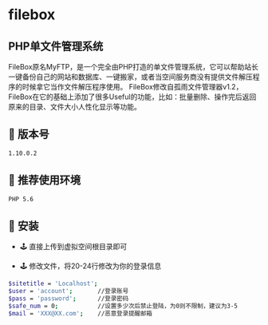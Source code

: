 # filebox

## PHP单文件管理系统
FileBox原名MyFTP，是一个完全由PHP打造的单文件管理系统，它可以帮助站长一键备份自己的网站和数据库、一键搬家，或者当空间服务商没有提供文件解压程序的时候拿它当作文件解压程序使用。
FileBox修改自孤雨文件管理器v1.2，FileBox在它的基础上添加了很多Useful的功能，比如：批量删除、操作完后返回原来的目录、文件大小人性化显示等功能。 

## 💽 版本号
```bash
1.10.0.2
```

## 💽 推荐使用环境
```bash
PHP 5.6
```


## 💽 安装
- 🕹 直接上传到虚拟空间根目录即可

- 🕹 修改文件，将20-24行修改为你的登录信息

```bash
$sitetitle = 'Localhost';
$user = 'account';       //登录账号
$pass = 'password';      //登录密码
$safe_num = 0;           //设置多少次后禁止登陆，为0则不限制，建议为3-5
$mail = 'XXX@XX.com';    //恶意登录提醒邮箱
```
